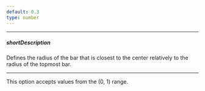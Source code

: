 ```yaml
---
default: 0.3
type: number
---
```

---
##### shortDescription
Defines the radius of the bar that is closest to the center relatively to the radius of the topmost bar.

---
This option accepts values from the (0, 1) range.